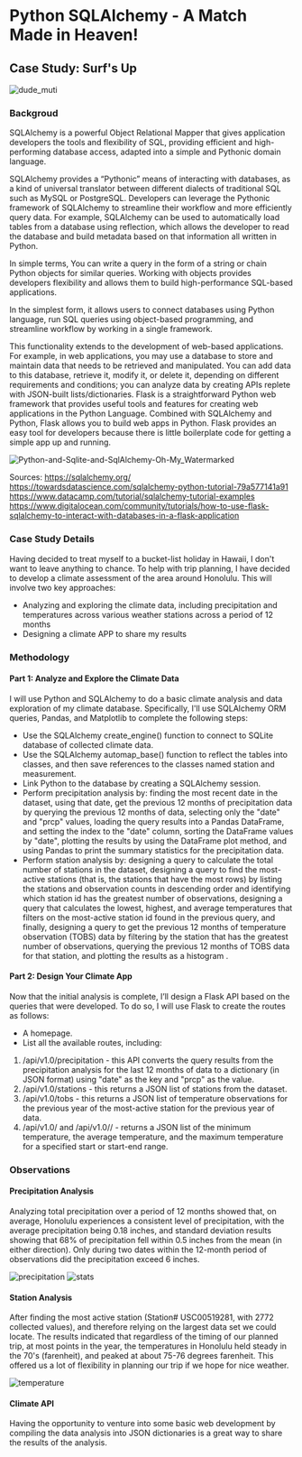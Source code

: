 # Python SQLAlchemy - A Match Made in Heaven!

## Case Study: Surf's Up
![dude_muti](https://user-images.githubusercontent.com/115101031/212117257-641e3f6d-b207-47aa-9c8e-c11b8b8e0005.gif)

### Backgroud
SQLAlchemy is a powerful Object Relational Mapper that gives application developers the tools and flexibility of SQL, providing efficient and high-performing database access, adapted into a simple and Pythonic domain language.

SQLAlchemy provides a “Pythonic” means of interacting with databases, as a kind of universal translator between different dialects of traditional SQL such as MySQL or PostgreSQL.  Developers can leverage the Pythonic framework of SQLAlchemy to streamline their workflow and more efficiently query data.  For example, SQLAlchemy can be used to automatically load tables from a database using reflection, which allows the developer to read the database and build metadata based on that information all written in Python.

In simple terms, You can write a query in the form of a string or chain Python objects for similar queries. Working with objects provides developers flexibility and allows them to build high-performance SQL-based applications. 

In the simplest form, it allows users to connect databases using Python language, run SQL queries using object-based programming, and streamline workflow by working in a single framework.

This functionality extends to the development of web-based applications.  For example, in web applications, you may use a database to store and maintain data that needs to be retrieved and manipulated. You can add data to this database, retrieve it, modify it, or delete it, depending on different requirements and conditions; you can analyze data by creating APIs replete with JSON-built lists/dictionaries. Flask is a straightforward Python web framework that provides useful tools and features for creating web applications in the Python Language. Combined with SQLAlchemy and Python, Flask allows you to build web apps in Python. Flask provides an easy tool for developers because there is little boilerplate code for getting a simple app up and running.

![Python-and-Sqlite-and-SqlAlchemy-Oh-My_Watermarked](https://user-images.githubusercontent.com/115101031/212124991-d526f639-ba43-4dbc-a629-f07b1d85c672.jpg)

Sources:
https://sqlalchemy.org/
https://towardsdatascience.com/sqlalchemy-python-tutorial-79a577141a91
https://www.datacamp.com/tutorial/sqlalchemy-tutorial-examples
https://www.digitalocean.com/community/tutorials/how-to-use-flask-sqlalchemy-to-interact-with-databases-in-a-flask-application


### Case Study Details
Having decided to treat myself to a bucket-list holiday in Hawaii, I don't want to leave anything to chance.  To help with trip planning, I have decided to develop a climate assessment of the area around Honolulu.  This will involve two key approaches:
* Analyzing and exploring the climate data, including precipitation and temperatures across various weather stations across a period of 12 months
* Designing a climate APP to share my results

### Methodology
#### Part 1: Analyze and Explore the Climate Data
I will use Python and SQLAlchemy to do a basic climate analysis and data exploration of my climate database. Specifically, I'll use SQLAlchemy ORM queries, Pandas, and Matplotlib to complete the following steps:
* Use the SQLAlchemy create_engine() function to connect to SQLite database of collected climate data.
* Use the SQLAlchemy automap_base() function to reflect the tables into classes, and then save references to the classes named station and measurement.
* Link Python to the database by creating a SQLAlchemy session.
* Perform precipitation analysis by: finding the most recent date in the dataset, using that date, get the previous 12 months of precipitation data by querying the previous 12 months of data, selecting only the "date" and "prcp" values, loading the query results into a Pandas DataFrame, and setting the index to the "date" column, sorting the DataFrame values by "date", plotting the results by using the DataFrame plot method, and using Pandas to print the summary statistics for the precipitation data.
* Perform station analysis by: designing a query to calculate the total number of stations in the dataset, designing a query to find the most-active stations (that is, the stations that have the most rows) by listing the stations and observation counts in descending order and identifying which station id has the greatest number of observations, designing a query that calculates the lowest, highest, and average temperatures that filters on the most-active station id found in the previous query, and finally, designing a query to get the previous 12 months of temperature observation (TOBS) data by filtering by the station that has the greatest number of observations, querying the previous 12 months of TOBS data for that station, and plotting the results as a histogram .

#### Part 2: Design Your Climate App
Now that the initial analysis is complete, I’ll design a Flask API based on the queries that were developed. To do so, I will use Flask to create the routes as follows:
* A homepage.
* List all the available routes, including:
1) /api/v1.0/precipitation - this API converts the query results from the precipitation analysis for the last 12 months of data to a dictionary (in JSON format) using "date" as the key and "prcp" as the value.
2) /api/v1.0/stations - this returns a JSON list of stations from the dataset.
3) /api/v1.0/tobs - this returns a JSON list of temperature observations for the previous year of the most-active station for the previous year of data.
4) /api/v1.0/<start> and /api/v1.0/<start>/<end> - returns a JSON list of the minimum temperature, the average temperature, and the maximum temperature for a specified start or start-end range.
  
### Observations

#### Precipitation Analysis
Analyzing total precipitation over a period of 12 months showed that, on average, Honolulu experiences a consistent level of precipitation, with the average precipitation being 0.18 inches, and standard deviation results showing that 68% of precipitation fell within 0.5 inches from the mean (in either direction).  Only during two dates within the 12-month period of observations did the precipitation exceed 6 inches.
  
![precipitation](https://user-images.githubusercontent.com/115101031/212152161-18928220-d4d1-4932-bec2-320617000376.jpg)
![stats](https://user-images.githubusercontent.com/115101031/212155246-f17e3ef3-2ce6-4186-8c93-26c8add93817.jpg)
  
#### Station Analysis
After finding the most active station (Station# USC00519281, with 2772 collected values), and therefore relying on the largest data set we could locate.  The results indicated that regardless of the timing of our planned trip, at most points in the year, the temperatures in Honolulu held steady in the 70's (farenheit), and peaked at about 75-76 degrees farenheit.  This offered us a lot of flexibility in planning our trip if we hope for nice weather.
    
![temperature](https://user-images.githubusercontent.com/115101031/212157724-314bc7a2-3cae-44e1-915e-5847dea19fbf.jpg)

#### Climate API
Having the opportunity to venture into some basic web development by compiling the data analysis into JSON dictionaries is a great way to share the results of the analysis.
